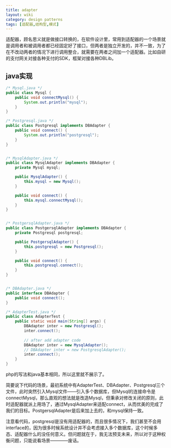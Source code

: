```yaml
---
title: adapter
layout: wiki
category: design patterns
tags: [适配器,结构型,模式]
---
```


适配器，顾名思义就是做接口转换的，在软件设计里，常用到适配器的一个场景就是调用者和被调用者都已经固定好了接口，但两者是独立开发的，并不一致，为了在不改动两者的情况下进行调用整合，就需要在两者之间加一个适配器。比如自研的支付网关对接各种支付的SDK，框架对接各种DBLib。

## java实现

```java
/* Mysql.java */
public class Mysql {
    public void connectMysql() {
        System.out.println("mysql");
    }
}

/* Postgresql.java */
public class Postgresql implements DBAdapter {
    public void connect() {
        System.out.println("postgresql");
    }
}


/* MysqlAdapter.java */
public class MysqlAdapter implements DBAdapter {
    private Mysql mysql;

    public MysqlAdapter() {
        this.mysql = new Mysql();
    } 

    public void connect() {
        this.mysql.connectMysql();
    }
}


/* PostgersqlAdapter.java */
public class PostgersqlAdapter implements DBAdapter {
    private Postgresql postgresql;

    public PostgersqlAdapter() {
        this.postgresql = new Postgresql();
    } 

    public void connect() {
        this.postgresql.connect();
    }
}


/* DBAdapter.java */
public interface DBAdapter {
    public void connect();
}

/* AdapterTest.java */
public class AdapterTest {
    public static void main(String[] args) {
        DBAdapter inter = new Postgresql();
        inter.connect();
		
		// after add adapter code
		DBAdapter inter = new MysqlAdapter();
		// DBAdapter inter = new PostgresqlAdapter();
		inter.connect();
    }
}
```

php的写法和java基本相同，所以这里就不展示了。

简要说下代码的场景，最初系统中有AdapterTest、DBAdapter、Postgresql三个文件，此时突然引入Mysql文件——引入多个数据库，但Mysql的连接命令是connectMysql，那么直观的想法就是改造Mysql，但秉承对修改关闭的原则，此时适配器就派上用场了，通过MysqlAdapter来适配connect，从而优美的完成了我们的目标。PostgersqlAdapter是后来加上去的，和mysql保持一致。

注意看代码，postgresql是没有用适配器的，而且很多情况下，我们甚至不会用interface的，因为很多时候系统设计并不会考虑接入多个数据库，这个时候多态、适配器什么的没任何意义。但问题就在于，我无法预支未来，所以对于这种权衡问题，只能说看场景————废话。


